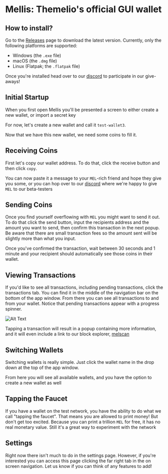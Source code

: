 # Mellis: Themelio's official GUI wallet

## How to install?

Go to the [Releases](https://github.com/themeliolabs/mellis/releases) page to download the latest version. Currently, only the following platforms are supported:

- Windows (the `.exe` file)
- macOS (the `.dmg` file)
- Linux (Flatpak; the `.flatpak` file)

Once you're installed head over to our [discord](https://discord.gg/kNeBHn2B) to participate in our give-aways! 

## Initial Startup

When you first open Mellis you'll be presented a screen to either create a new wallet, or import a secret key

For now, let's create a new wallet and call it `test-wallet3`. 

Now that we have this new wallet, we need some coins to fill it. 

## Receiving Coins

First let's copy our wallet address. To do that, click the receive button and then click `copy`. 

You can now paste it a message to your `MEL`-rich friend and hope they give you some, or you can hop over to our [discord](https://discord.gg/kNeBHn2B) where we're happy to give `MEL` to our beta-testers 

## Sending Coins

Once you find yourself overflowing with `MEL` you might want to send it out. To do that click the send button, input the recipients address and the amount you want to send, then confirm this transaction in the next popup. Be aware that there are small transaction fees so the amount sent will be slightly more than what you input. 

Once you've confirmed the transaction, wait between 30 seconds and 1 minute and your recipient should automatically see those coins in their wallet.

## Viewing Transactions

If you'd like to see all transactions, including pending transactions, click the transactions tab. You can find it in the middle of the navigation bar on the bottom of the app window. From there you can see all transactions to and from your wallet. Notice that pending transactions appear with a progress spinner. 


![Alt Text](https://media.giphy.com/media/vFKqnCdLPNOKc/giphy.gif)

Tapping a transaction will result in a popup containing more information, and it will even include a link to our block explorer, [melscan](https://scan.themelio.org)

## Switching Wallets

Switching wallets is really simple. Just click the wallet name in the drop down at the top of the app window. 

From here you will see all available wallets, and you have the option to create a new wallet as well

## Tapping the Faucet

If you have a wallet on the test network, you have the ability to do what we call "tapping the faucet". That means you are allowed to print money! But don't get too excited. Because you can print a trillion `MEL` for free, it has no real monetary value. Still it's a great way to experiment with the network
 
## Settings


Right now there isn't much to do in the settings page. However, if you're interested you can access this page clicking the far right tab in the on screen navigation. Let us know if you can think of any features to add!

